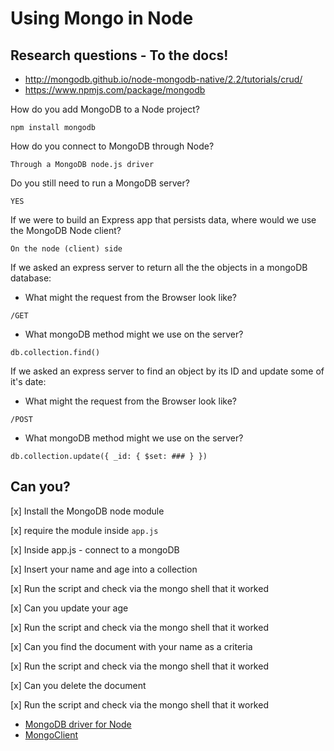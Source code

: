 # Using Mongo in Node

## Research questions - To the docs!

- http://mongodb.github.io/node-mongodb-native/2.2/tutorials/crud/
- https://www.npmjs.com/package/mongodb

How do you add MongoDB to a Node project?
```
npm install mongodb 

```

How do you connect to MongoDB through Node?
```
Through a MongoDB node.js driver

```

Do you still need to run a MongoDB server?
```
YES

```

If we were to build an Express app that persists data, where would
we use the MongoDB Node client?
```
On the node (client) side 

```

If we asked an express server to return all the the objects in a mongoDB database:
- What might the request from the Browser look like?
```
/GET

```

- What mongoDB method might we use on the server?
```
db.collection.find()

```

If we asked an express server to find an object by its ID and update some of it's date:
- What might the request from the Browser look like?
```
/POST 

```

- What mongoDB method might we use on the server?
```
db.collection.update({ _id: { $set: ### } })

```

## Can you?
[x] Install the MongoDB node module

[x] require the module inside `app.js`

[x] Inside app.js - connect to a mongoDB

[x] Insert your name and age into a collection

[x] Run the script and check via the mongo shell that it worked

[x] Can you update your age 

[x] Run the script and check via the mongo shell that it worked

[x] Can you find the document with your name as a criteria

[x] Run the script and check via the mongo shell that it worked

[x] Can you delete the document

[x] Run the script and check via the mongo shell that it worked


- [MongoDB driver for Node](https://www.npmjs.com/package/mongodb)
- [MongoClient](https://mongodb.github.io/node-mongodb-native/driver-articles/mongoclient.html)
